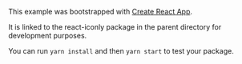 This example was bootstrapped with [Create React App](https://github.com/facebook/create-react-app).

It is linked to the react-iconly package in the parent directory for development purposes.

You can run `yarn install` and then `yarn start` to test your package.
